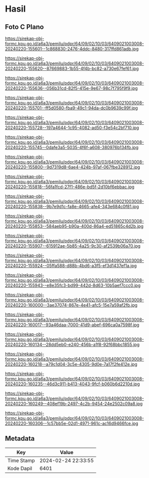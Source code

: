 # Hasil

## Foto C Plano

https://sirekap-obj-formc.kpu.go.id/a6a3/pemilu/pdpr/64/09/02/10/03/6409021003008-20240220-155601--1c868830-2476-4ddc-8480-317ffd861adb.jpg

https://sirekap-obj-formc.kpu.go.id/a6a3/pemilu/pdpr/64/09/02/10/03/6409021003008-20240220-155620--87669883-1b55-4f4b-bc82-a730e67fef61.jpg

https://sirekap-obj-formc.kpu.go.id/a6a3/pemilu/pdpr/64/09/02/10/03/6409021003008-20240220-155636--056b31cd-82f5-415e-9e67-98c7f795f9f9.jpg

https://sirekap-obj-formc.kpu.go.id/a6a3/pemilu/pdpr/64/09/02/10/03/6409021003008-20240220-155701--ff5d0580-fba9-49c1-94da-dc0b9639c99f.jpg

https://sirekap-obj-formc.kpu.go.id/a6a3/pemilu/pdpr/64/09/02/10/03/6409021003008-20240220-155728--197a4644-1c95-4082-ad50-f3e54c2bf710.jpg

https://sirekap-obj-formc.kpu.go.id/a6a3/pemilu/pdpr/64/09/02/10/03/6409021003008-20240220-155745--0dafe3a5-5035-4f6f-a608-380976b134fb.jpg

https://sirekap-obj-formc.kpu.go.id/a6a3/pemilu/pdpr/64/09/02/10/03/6409021003008-20240220-155800--9d7319d8-6ae4-424b-97af-067fbe328912.jpg

https://sirekap-obj-formc.kpu.go.id/a6a3/pemilu/pdpr/64/09/02/10/03/6409021003008-20240220-155818--56fa1fcd-27f1-486e-bd5f-2d10bf6ebbac.jpg

https://sirekap-obj-formc.kpu.go.id/a6a3/pemilu/pdpr/64/09/02/10/03/6409021003008-20240220-155838--9b7e9d1c-fa8e-4665-afe4-343e684c0f81.jpg

https://sirekap-obj-formc.kpu.go.id/a6a3/pemilu/pdpr/64/09/02/10/03/6409021003008-20240220-155853--584aeb95-b90a-400d-86a4-ed51865c4d2b.jpg

https://sirekap-obj-formc.kpu.go.id/a6a3/pemilu/pdpr/64/09/02/10/03/6409021003008-20240220-155907--615912ae-5b85-4a25-9c30-af2539b06a70.jpg

https://sirekap-obj-formc.kpu.go.id/a6a3/pemilu/pdpr/64/09/02/10/03/6409021003008-20240220-155924--05ffa588-d88b-4bd6-a3f5-ef3d1437ef1a.jpg

https://sirekap-obj-formc.kpu.go.id/a6a3/pemilu/pdpr/64/09/02/10/03/6409021003008-20240220-155943--e8e35fc3-bd99-442d-8d63-10b5aef7ccc0.jpg

https://sirekap-obj-formc.kpu.go.id/a6a3/pemilu/pdpr/64/09/02/10/03/6409021003008-20240220-160000--3ae37074-867e-4e41-afc5-15e7a59af2fb.jpg

https://sirekap-obj-formc.kpu.go.id/a6a3/pemilu/pdpr/64/09/02/10/03/6409021003008-20240220-160017--93a46daa-7000-41d9-abef-696ca0a7598f.jpg

https://sirekap-obj-formc.kpu.go.id/a6a3/pemilu/pdpr/64/09/02/10/03/6409021003008-20240220-160134--28dd5eb0-e240-456b-a1f8-92f68bbc1855.jpg

https://sirekap-obj-formc.kpu.go.id/a6a3/pemilu/pdpr/64/09/02/10/03/6409021003008-20240220-160218--a79c1d04-3c5e-4305-9d0e-7a17f2fe412e.jpg

https://sirekap-obj-formc.kpu.go.id/a6a3/pemilu/pdpr/64/09/02/10/03/6409021003008-20240220-160235--46d3c911-b413-4043-9fcf-b060b6d2210d.jpg

https://sirekap-obj-formc.kpu.go.id/a6a3/pemilu/pdpr/64/09/02/10/03/6409021003008-20240220-160249--408ef19b-2497-4c2b-9454-24e2502c09a8.jpg

https://sirekap-obj-formc.kpu.go.id/a6a3/pemilu/pdpr/64/09/02/10/03/6409021003008-20240220-160306--1c57bb5e-02d1-4971-961c-ac16d9466fce.jpg


## Metadata

| Key        | Value               |
| ---------- | ------------------- |
| Time Stamp | 2024-02-24 22:33:55 |
| Kode Dapil | 6401                |



